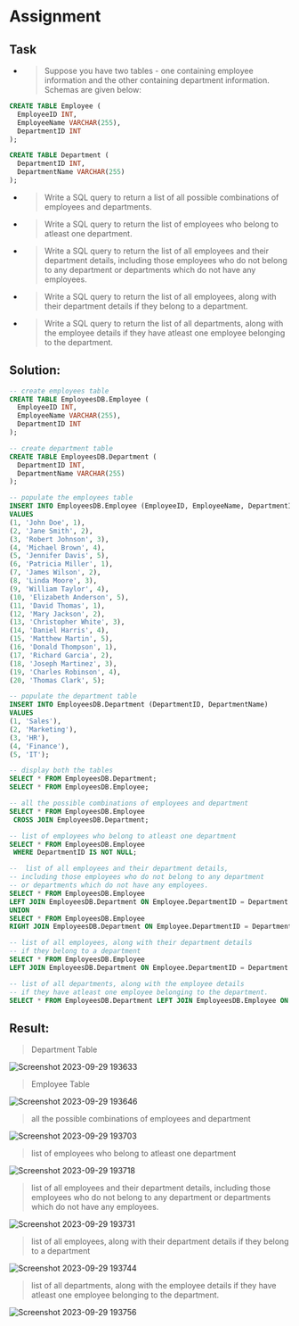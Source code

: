 # Assignment


## Task
* > Suppose you have two tables - one containing employee information and the other containing department information. Schemas are given below:


```sql
CREATE TABLE Employee (
  EmployeeID INT,
  EmployeeName VARCHAR(255),
  DepartmentID INT
);

CREATE TABLE Department (
  DepartmentID INT,
  DepartmentName VARCHAR(255)
);

```

- > Write a SQL query to return a list of all possible combinations of employees and departments.
- > Write a SQL query to return the list of employees who belong to atleast one department.
- > Write a SQL query to return the list of all employees and their department details, including those employees who do not belong to any department or departments which do not have any employees.
- > Write a SQL query to return the list of all employees, along with their department details if they belong to a department.
- > Write a SQL query to return the list of all departments, along with the employee details if they have atleast one employee belonging to the department.

## Solution:

```sql
-- create employees table
CREATE TABLE EmployeesDB.Employee (
  EmployeeID INT,
  EmployeeName VARCHAR(255),
  DepartmentID INT
);

-- create department table
CREATE TABLE EmployeesDB.Department (
  DepartmentID INT,
  DepartmentName VARCHAR(255)
);

-- populate the employees table
INSERT INTO EmployeesDB.Employee (EmployeeID, EmployeeName, DepartmentID)
VALUES 
(1, 'John Doe', 1),
(2, 'Jane Smith', 2),
(3, 'Robert Johnson', 3),
(4, 'Michael Brown', 4),
(5, 'Jennifer Davis', 5),
(6, 'Patricia Miller', 1),
(7, 'James Wilson', 2),
(8, 'Linda Moore', 3),
(9, 'William Taylor', 4),
(10, 'Elizabeth Anderson', 5),
(11, 'David Thomas', 1),
(12, 'Mary Jackson', 2),
(13, 'Christopher White', 3),
(14, 'Daniel Harris', 4),
(15, 'Matthew Martin', 5),
(16, 'Donald Thompson', 1),
(17, 'Richard Garcia', 2),
(18, 'Joseph Martinez', 3),
(19, 'Charles Robinson', 4),
(20, 'Thomas Clark', 5);

-- populate the department table
INSERT INTO EmployeesDB.Department (DepartmentID, DepartmentName)
VALUES 
(1, 'Sales'),
(2, 'Marketing'),
(3, 'HR'),
(4, 'Finance'),
(5, 'IT');

-- display both the tables
SELECT * FROM EmployeesDB.Department;
SELECT * FROM EmployeesDB.Employee;

-- all the possible combinations of employees and department
SELECT * FROM EmployeesDB.Employee
 CROSS JOIN EmployeesDB.Department;

-- list of employees who belong to atleast one department
SELECT * FROM EmployeesDB.Employee
 WHERE DepartmentID IS NOT NULL;

--  list of all employees and their department details,
-- including those employees who do not belong to any department
-- or departments which do not have any employees.
SELECT * FROM EmployeesDB.Employee 
LEFT JOIN EmployeesDB.Department ON Employee.DepartmentID = Department.DepartmentID
UNION
SELECT * FROM EmployeesDB.Employee 
RIGHT JOIN EmployeesDB.Department ON Employee.DepartmentID = Department.DepartmentID;

-- list of all employees, along with their department details
-- if they belong to a department
SELECT * FROM EmployeesDB.Employee 
LEFT JOIN EmployeesDB.Department ON Employee.DepartmentID = Department.DepartmentID;

-- list of all departments, along with the employee details
-- if they have atleast one employee belonging to the department.
SELECT * FROM EmployeesDB.Department LEFT JOIN EmployeesDB.Employee ON Department.DepartmentID = Employee.DepartmentID;
```

## Result:
> Department Table

![Screenshot 2023-09-29 193633](https://github.com/HimanS-sys/skill_captain_MySQL/assets/68765011/0cdad6f5-fb02-4988-a151-67c81402dac6)

> Employee Table
 
![Screenshot 2023-09-29 193646](https://github.com/HimanS-sys/skill_captain_MySQL/assets/68765011/231e0226-4b3d-42e6-a85e-458ad4f88a49)

> all the possible combinations of employees and department

![Screenshot 2023-09-29 193703](https://github.com/HimanS-sys/skill_captain_MySQL/assets/68765011/e4548197-92ec-4be0-bc13-63efe4a70d91)

> list of employees who belong to atleast one department

![Screenshot 2023-09-29 193718](https://github.com/HimanS-sys/skill_captain_MySQL/assets/68765011/dccc5ed9-13f6-4d51-b97e-4e5e9e611974)

> list of all employees and their department details, including those employees who do not belong to any department or departments which do not have any employees.

![Screenshot 2023-09-29 193731](https://github.com/HimanS-sys/skill_captain_MySQL/assets/68765011/68d26b7f-1ea8-4f01-8377-1c11a50b7fdc)

> list of all employees, along with their department details if they belong to a department

![Screenshot 2023-09-29 193744](https://github.com/HimanS-sys/skill_captain_MySQL/assets/68765011/f495535a-7eb0-498b-9b6c-8ad63ed5a5c3)

>  list of all departments, along with the employee details if they have atleast one employee belonging to the department.

![Screenshot 2023-09-29 193756](https://github.com/HimanS-sys/skill_captain_MySQL/assets/68765011/1eecd143-71ab-4e69-8725-5d4affa9fad7)





